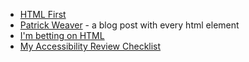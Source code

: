 * [HTML First](https://html-first.com/?utm_campaign=Django%2BNewsletter&utm_medium=email&utm_source=Django_Newsletter_206)
* [Patrick Weaver](https://www.patrickweaver.net/blog/a-blog-post-with-every-html-element/) - a blog post with every html element
* [I'm betting on HTML](https://catskull.net/html.html?utm_source=changelog-news)
* [My Accessibility Review Checklist](https://sarahabd.com/blog/my-accessibility-review-checklist?utm_campaign=Django%2BNewsletter&utm_medium=email&utm_source=Django_Newsletter_226)
